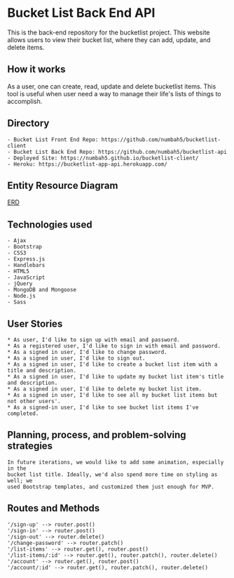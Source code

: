 # Bucket List Back End API
This is the back-end repository for the bucketlist project. This website allows
users to view their bucket list, where they can add, update, and delete items.

## How it works
As a user, one can create, read, update and delete bucketlist items. This tool is
useful when user need a way to manage their life's lists of things to accomplish.

## Directory
    - Bucket List Front End Repo: https://github.com/numbah5/bucketlist-client
    - Bucket List Back End Repo: https://github.com/numbah5/bucketlist-api
    - Deployed Site: https://numbah5.github.io/bucketlist-client/
    - Heroku: https://bucketlist-app-api.herokuapp.com/

## Entity Resource Diagram
  [ERD](https://i.imgur.com/sVMAU3S.jpg)

## Technologies used
    - Ajax
    - Bootstrap
    - CSS3
    - Express.js
    - Handlebars
    - HTML5
    - JavaScript
    - jQuery
    - MongoDB and Mongoose
    - Node.js
    - Sass

## User Stories
    * As user, I'd like to sign up with email and password.
    * As a registered user, I'd like to sign in with email and password.
    * As a signed in user, I'd like to change password.
    * As a signed in user, I'd like to sign out.
    * As a signed in user, I'd like to create a bucket list item with a title and description.
    * As a signed in user, I'd like to update my bucket list item's title and description.
    * As a signed in user, I'd like to delete my bucket list item.
    * As a signed in user, I'd like to see all my bucket list items but not other users'.
    * As a signed-in user, I'd like to see bucket list items I've completed.


## Planning, process, and problem-solving strategies
    In future iterations, we would like to add some animation, especially in the
    bucket list title. Ideally, we'd also spend more time on styling as well; we
    used Bootstrap templates, and customized them just enough for MVP.

## Routes and Methods
    '/sign-up' --> router.post()
    '/sign-in' --> router.post()
    '/sign-out' --> router.delete()
    '/change-password' --> router.patch()
    '/list-items' --> router.get(), router.post()
    '/list-items/:id' --> router.get(), router.patch(), router.delete()
    '/account' --> router.get(), router.post()
    '/account/:id' --> router.get(), router.patch(), router.delete()
